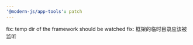 ```yaml
---
'@modern-js/app-tools': patch
---
```


fix: temp dir of the framework should be watched
fix: 框架的临时目录应该被监听
